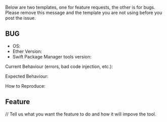 Below are two templates, one for feature requests, the other is for bugs. Please remove this message and the template you are not using before you post the issue.

## BUG

- OS:
- Ether Version:
- Swift Package Manager tools version:

Current Behaviour (errors, bad code injection, etc.):

Expected Behaviour:

How to Reproduce:

## Feature

// Tell us what you want the feature to do and how it will impove the tool.

